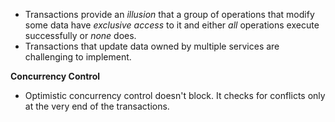 * Transactions provide an *illusion* that a group of operations that modify some data have *exclusive access* to it and either *all* operations execute successfully or *none* does.
* Transactions that update data owned by multiple services are challenging to implement.

**Concurrency Control**
* Optimistic concurrency control doesn't block. It checks for conflicts only at the very end of the transactions.